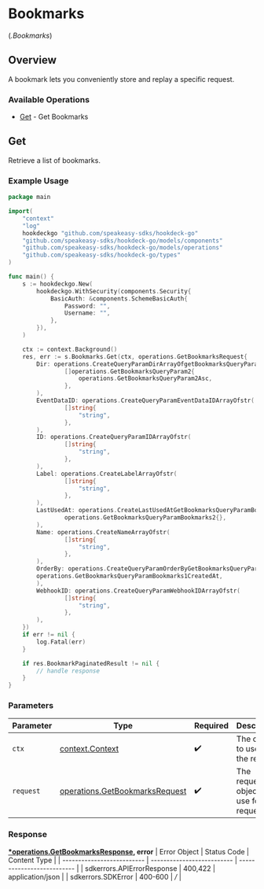 # Bookmarks
(*.Bookmarks*)

## Overview

A bookmark lets you conveniently store and replay a specific request.

### Available Operations

* [Get](#get) - Get Bookmarks

## Get

Retrieve a list of bookmarks.

### Example Usage

```go
package main

import(
	"context"
	"log"
	hookdeckgo "github.com/speakeasy-sdks/hookdeck-go"
	"github.com/speakeasy-sdks/hookdeck-go/models/components"
	"github.com/speakeasy-sdks/hookdeck-go/models/operations"
	"github.com/speakeasy-sdks/hookdeck-go/types"
)

func main() {
    s := hookdeckgo.New(
        hookdeckgo.WithSecurity(components.Security{
            BasicAuth: &components.SchemeBasicAuth{
                Password: "",
                Username: "",
            },
        }),
    )

    ctx := context.Background()
    res, err := s.Bookmarks.Get(ctx, operations.GetBookmarksRequest{
        Dir: operations.CreateQueryParamDirArrayOfgetBookmarksQueryParam2(
                []operations.GetBookmarksQueryParam2{
                    operations.GetBookmarksQueryParam2Asc,
                },
        ),
        EventDataID: operations.CreateQueryParamEventDataIDArrayOfstr(
                []string{
                    "string",
                },
        ),
        ID: operations.CreateQueryParamIDArrayOfstr(
                []string{
                    "string",
                },
        ),
        Label: operations.CreateLabelArrayOfstr(
                []string{
                    "string",
                },
        ),
        LastUsedAt: operations.CreateLastUsedAtGetBookmarksQueryParamBookmarks2(
                operations.GetBookmarksQueryParamBookmarks2{},
        ),
        Name: operations.CreateNameArrayOfstr(
                []string{
                    "string",
                },
        ),
        OrderBy: operations.CreateQueryParamOrderByGetBookmarksQueryParamBookmarks1(
        operations.GetBookmarksQueryParamBookmarks1CreatedAt,
        ),
        WebhookID: operations.CreateQueryParamWebhookIDArrayOfstr(
                []string{
                    "string",
                },
        ),
    })
    if err != nil {
        log.Fatal(err)
    }

    if res.BookmarkPaginatedResult != nil {
        // handle response
    }
}
```

### Parameters

| Parameter                                                                        | Type                                                                             | Required                                                                         | Description                                                                      |
| -------------------------------------------------------------------------------- | -------------------------------------------------------------------------------- | -------------------------------------------------------------------------------- | -------------------------------------------------------------------------------- |
| `ctx`                                                                            | [context.Context](https://pkg.go.dev/context#Context)                            | :heavy_check_mark:                                                               | The context to use for the request.                                              |
| `request`                                                                        | [operations.GetBookmarksRequest](../../models/operations/getbookmarksrequest.md) | :heavy_check_mark:                                                               | The request object to use for the request.                                       |


### Response

**[*operations.GetBookmarksResponse](../../models/operations/getbookmarksresponse.md), error**
| Error Object               | Status Code                | Content Type               |
| -------------------------- | -------------------------- | -------------------------- |
| sdkerrors.APIErrorResponse | 400,422                    | application/json           |
| sdkerrors.SDKError         | 400-600                    | */*                        |
